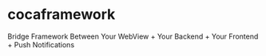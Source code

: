 # cocaframework
Bridge Framework Between Your WebView + Your Backend + Your Frontend + Push Notifications
